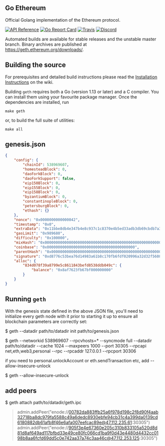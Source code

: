 ## Go Ethereum

Official Golang implementation of the Ethereum protocol.

[![API Reference](
https://camo.githubusercontent.com/915b7be44ada53c290eb157634330494ebe3e30a/68747470733a2f2f676f646f632e6f72672f6769746875622e636f6d2f676f6c616e672f6764646f3f7374617475732e737667
)](https://godoc.org/github.com/ethereum/go-ethereum)
[![Go Report Card](https://goreportcard.com/badge/github.com/ethereum/go-ethereum)](https://goreportcard.com/report/github.com/ethereum/go-ethereum)
[![Travis](https://travis-ci.org/ethereum/go-ethereum.svg?branch=master)](https://travis-ci.org/ethereum/go-ethereum)
[![Discord](https://img.shields.io/badge/discord-join%20chat-blue.svg)](https://discord.gg/nthXNEv)

Automated builds are available for stable releases and the unstable master branch. Binary
archives are published at https://geth.ethereum.org/downloads/.

## Building the source

For prerequisites and detailed build instructions please read the [Installation Instructions](https://github.com/ethereum/go-ethereum/wiki/Building-Ethereum) on the wiki.

Building `geth` requires both a Go (version 1.13 or later) and a C compiler. You can install
them using your favourite package manager. Once the dependencies are installed, run

```shell
make geth
```

or, to build the full suite of utilities:

```shell
make all
```




## genesis.json

```json
{
    "config": {
        "chainId": 538969607,
        "homesteadBlock": 0,
        "daoForkBlock": 0,
        "daoForkSupport": false,
        "eip150Block": 0,
        "eip155Block": 0,
        "eip158Block": 0,
        "byzantiumBlock": 0,
        "constantinopleBlock": 0,
        "petersburgBlock": 0,
        "ethash": {}
    },
    "nonce": "0x0000000000000042",
    "timestamp": "0x0",
    "extraData": "0x11bbe8db4e347b4e8c937c1c8370e4b5ed33adb3db69cbdb7a38e1e50b1b82fa",
    "gasLimit": "0x989680",
    "difficulty": "0x100000",
	"mixHash": "0x0000000000000000000000000000000000000000000000000000000000000000",
	"coinbase": "0x0000000000000000000000000000000000000000",
	"parentHash": "0x0000000000000000000000000000000000000000000000000000000000000000",
	"signature": "0xd8776c53bea76d14983a61b8c170fb6fdf020996a32d32f56082db210d6abe904c1c6e1fe98b215566f364aa5defcb996ac31d5386f4142c5b774d8de4e9016800",
    "alloc": {
        "834d078f39a8799e5c8611843befd8538ddb049c": {
            "balance": "0x8af7623fb67bf000000000"
        }
    }
}
```
## Running `geth`

With the genesis state defined in the above JSON file, you'll need to initialize every geth node with it prior to starting it up to ensure all blockchain parameters are correctly set:

$ geth --datadir path/to/datadir init path/to/genesis.json

$ geth --networkid 538969607 --rpcvhosts=* --syncmode full  --datadir path/to/datadir --cache 1024 --maxpeers 1000  --port 30305 --rpcapi net,eth,web3,personal --rpc --rpcaddr 127.0.0.1  --rpcport 30306

if you need to personal.unlockAccount or eth.sendTransaction etc, add --allow-insecure-unlock

$ geth --allow-insecure-unlock

## add peers

$ geth attach path/to/datadir/geth.ipc

> admin.addPeer("enode://00782da883ffb25a6f978d198c2f8d90f4aab32718ba8dc979fa5588c49a6dedc8930ebfe94cb31c4a399da0139cd6180882db61afb8f46e6afa007eefcac89e@47.112.235.61:30305")
> admin.addPeer("enode://905f3e4e67360e205c310b833105a520d8d81d8af649ad117bfbd33e49ce80fc066cd1ba9f0d43e4480d4432cc0198b8aa6fcfd69dd5c0e742aa37a74c3aa46c@47.112.253.125:30305")






